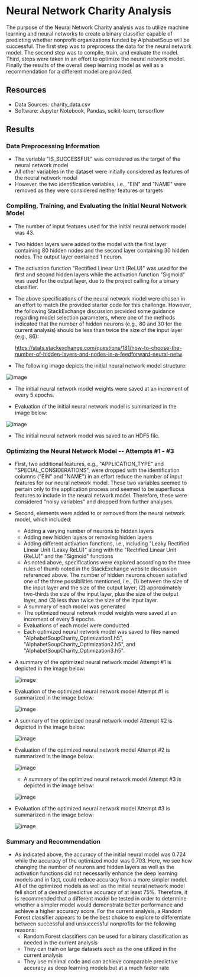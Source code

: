 # Neural Network Charity Analysis

The purpose of the Neural Network Charity analysis was to utilize machine learning and neural networks to create a binary classifier capable of predicting whether nonprofit organizations funded by AlphabetSoup will be successful. The first step was to preprocess the data for the neural network model. The second step was to compile, train, and evaluate the model. Third, steps were taken in an effort to optimize the neural network model. Finally the results of the overall deep learning model as well as a recommendation for a different model are provided.  

## Resources
- Data Sources: charity_data.csv
- Software: Jupyter Notebook, Pandas, scikit-learn, tensorflow

## Results

### Data Preprocessing Information

  - The variable "IS_SUCCESSFUL" was considered as the target of the neural network model
  - All other variables in the dataset were initially considered as features of the neural network model
  - However, the two identification variables, i.e., "EIN" and "NAME" were removed as they were considered neither features or targets

### Compiling, Training, and Evaluating the Initial Neural Network Model

  - The number of input features used for the initial neural network model was 43.
  - Two hidden layers were added to the model with the first layer containing 80 hidden nodes and the second layer containing 30 hidden nodes. The output layer contained 1 neuron.
  - The activation function "Rectified Linear Unit (ReLU)" was used for the first and second hidden layers while the activation function "Sigmoid" was used for the output layer, due to the project calling for a binary classifier. 
  - The above specifications of the neural network model were chosen in an effort to match the provided starter code for this challenge. However, the following StackExchange discussion provided some guidance regarding model selection parameters, where one of the methods indicated that the number of hidden neurons (e.g., 80 and 30 for the current analysis) should be less than twice the size of the input layer (e.g., 86):

    https://stats.stackexchange.com/questions/181/how-to-choose-the-number-of-hidden-layers-and-nodes-in-a-feedforward-neural-netw
    
  - The following image depicts the initial neural network model structure:

  ![image](https://user-images.githubusercontent.com/85533099/147799175-0b998066-d4c5-4956-a825-1be2bba1a015.png)

  - The initial neural network model weights were saved at an increment of every 5 epochs. 
  
  - Evaluation of the initial neural network model is summarized in the image below:
  
  ![image](https://user-images.githubusercontent.com/85533099/147799331-73a74f2d-5062-463f-bcb8-b846b304ff3a.png)

  - The initial neural network model was saved to an HDF5 file.
 
### Optimizing the Neural Network Model -- Attempts #1 - #3

  - First, two additional features, e.g., "APPLICATION_TYPE" and "SPECIAL_CONSIDERATIONS", were dropped with the identification columns ("EIN" and "NAME") in an effort reduce the number of input features for our neural network model. These two variables seemed to pertain only to the application process and seemed to be superfluous features to include in the neural network model. Therefore, these were considered "noisy variables" and dropped from further analyses. 
  
  - Second, elements were added to or removed from the neural network model, which included:
    - Adding a varying number of neurons to hidden layers
    - Adding new hidden layers or removing hidden layers
    - Adding different activation functions, i.e., including "Leaky Rectified Linear Unit (Leaky ReLU)" along with the "Rectified Linear Unit (ReLU)" and the "Sigmoid" functions
    - As noted above, specifications were explored according to the three rules of thumb noted in the StackExchange website discussion referenced above. The number of hidden neurons chosen satisfied one of the three possibilities mentioned, i.e., (1) between the size of the input layer and the size of the output layer; (2) approximately two-thirds the size of the input layer, plus the size of the output layer, and (3) less than twice the size of the input layer.
    - A summary of each model was generated
    - The optimized neural network model weights were saved at an increment of every 5 epochs. 
    - Evaluations of each model were conducted
    - Each optimized  neural network model was saved to files named "AlphabetSoupCharity_Optimization1.h5", "AlphabetSoupCharity_Optimization2.h5", and "AlphabetSoupCharity_Optimization3.h5".
     
  - A summary of the optimized neural network model Attempt #1 is depicted in the image below:
   
    ![image](https://user-images.githubusercontent.com/85533099/147799634-3ba9af16-9ccc-4bb0-8623-7d4d5a6e953e.png)

  - Evaluation of the optimized neural network model Attempt #1 is summarized in the image below:

    ![image](https://user-images.githubusercontent.com/85533099/147831587-e7812630-2611-4ca8-80ac-97242c568f6f.png)
  
  - A summary of the optimized neural network model Attempt #2 is depicted in the image below:
  
    ![image](https://user-images.githubusercontent.com/85533099/147842421-da5ff2dd-82f2-403b-8129-c23d39bc8e57.png)
  
  - Evaluation of the optimized neural network model Attempt #2 is summarized in the image below:
  
    ![image](https://user-images.githubusercontent.com/85533099/147842425-74d39051-35e3-4230-80cb-8a45a8873d7b.png)

    - A summary of the optimized neural network model Attempt #3 is depicted in the image below:
    
    ![image](https://user-images.githubusercontent.com/85533099/147842431-ac491984-a2ea-4513-bebe-e722ab75f058.png)
  
  - Evaluation of the optimized neural network model Attempt #3 is summarized in the image below:
    
    ![image](https://user-images.githubusercontent.com/85533099/147842439-e5d7bf94-b32e-4e3c-b1ce-241f5e643d24.png)
 

### Summary and Recommendation

  - As indicated above, the accuracy of the initial neural model was 0.724 while the accuracy of the optimized model was 0.703. Here, we see how changing the number of neurons and hidden layers as well as the activation functions did not necessarily enhance the deep learning models and in fact, could reduce accuracy from a more simpler model. All of the optimized models as well as the initial neural network model fell short of a desired predictive accuracy of at least 75%. Therefore, it is recommended that a different model be tested in order to determine whether a simpler model would demonstrate better performance and achieve a higher accuracy score. For the current analysis, a Random Forest classifier appears to be the best choice to explore to differentiate between successful and unsuccessful nonprofits for the following reasons:
    - Random Forest classifiers can be used for a binary classification as needed in the current analysis 
    - They can train on large datasets such as the one utilized in the current analysis
    - They use minimal code and can achieve comparable predictive accuracy as deep learning models but at a much faster rate

